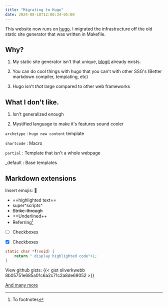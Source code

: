 ```yaml
---
title: "Migrating to Hugo"
date: 2024-08-18T12:00:34-05:00
---
```


This website now runs on [hugo](https://gohugo.io). I migrated the infrastructure off the old static
site generator that was written in Makefile.

## Why?

1. My static site generator isn't that unique, [blogit](https://pedantic.software/git/blogit) already exists.

2. You can do cool things with hugo that you can't with other SSG's (Better markdown compiler, templating, etc)

3. Hugo isn't _that_ large compared to other web frameworks

## What I don't like.

1. Isn't generalized enough

2. Mystified language to make it's features sound cooler

`archetype`
: `hugo new content` template

`shortcode`
: Macro

`partial`
: Template that isn't a whole webpage

_default
: Base templates

## Markdown extensions

Insert emojis: :wave:

- ==highlighted text==
- super^scripts^
- ~~Strike-through~~
- ++Underlined++
- Referring[^1]

- [ ] Checkboxes

- [X] Checkboxes


```c
static char *f(void) {
	return " display highlighted code"+1;
}
```

View github gists:
{{< gist oliverkwebb 8b05751e685a01c6a2c71c2a8de69052 >}}

[And many more](https://gohugo.io/about/features/)

[^1]: To footnotes
